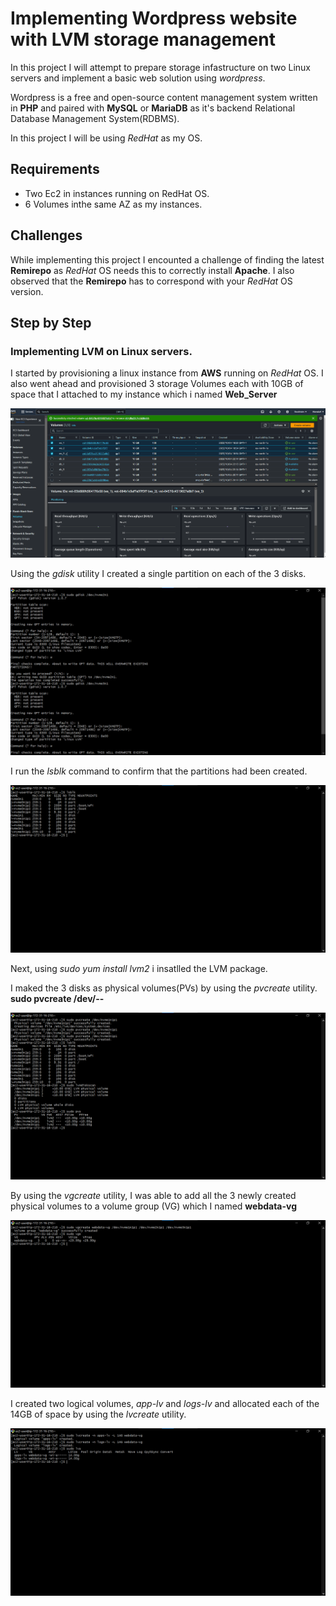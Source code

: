 # Implementing Wordpress website with LVM storage management #

In this project I will attempt to prepare storage infastructure on two Linux servers and implement a basic web solution using *wordpress*.

Wordpress is a free and open-source content management system written in **PHP** and paired with **MySQL** or **MariaDB** as it's backend Relational Database Management System(RDBMS).

In this project I will be using *RedHat* as my OS.

## Requirements ##

- Two  Ec2 in instances running on RedHat OS.
- 6 Volumes inthe same AZ as my instances.

## Challenges ##

While implementing this project I encounted a challenge of finding the latest **Remirepo** as *RedHat* OS needs this to correctly install **Apache**. I also observed that the **Remirepo** has to correspond with your *RedHat* OS version.

## Step by Step
### Implementing LVM on Linux servers. ##

I started by provisioning a linux instance from **AWS** running on *RedHat* OS. I also went ahead and provisioned  3 storage Volumes each with 10GB of space that I attached to my instance which i named **Web_Server**

![Alt text](<Images/provisioned 3vols and attached them to wbserver.png>)

Using the *gdisk* utility I created a single partition on each of the 3 disks.


![Alt text](<Images/created single partition on all 3 vols.png>)


I run the *lsblk* command to confirm that the partitions had been created.

![sudo gdisk /dev/name of your disk][def]




[def]: <Images/confirmation of partitions.png>


Next, using *sudo yum install lvm2* i insatlled the LVM package. 

I maked the 3 disks as physical volumes(PVs) by using the *pvcreate* utility. **sudo pvcreate /dev/--**

![Alt text](<Images/PVs created.png>)


By using the *vgcreate* utility, I was able to add all the 3 newly created physical volumes to a volume group (VG) which I named **webdata-vg**

![Alt text](<Images/Vg-webdata created.png>)


I created two logical volumes, *app-lv* and *logs-lv* and allocated each of the 14GB of space by using the *lvcreate* utility.

![Alt text](<Images/logical volumes created.png>)